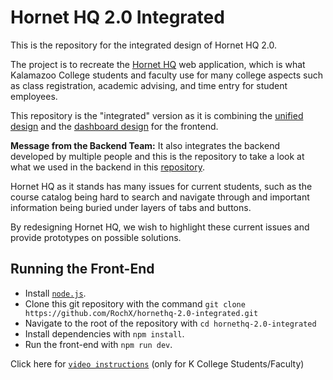 # Hornet HQ 2.0 Integrated

This is the repository for the integrated design of Hornet HQ 2.0.

The project is to recreate the [Hornet HQ](https://hornethq.kzoo.edu) web application, which is what Kalamazoo College students and faculty use for many college aspects such as class registration, academic advising, and time entry for student employees.

This repository is the "integrated" version as it is combining the [unified design](https://github.com/RochX/hornethq-2.0-unified-design) and the [dashboard design](https://github.com/mpukabaofficial/dashboard/) for the frontend.

**Message from the Backend Team:**
It also integrates the backend developed by multiple people and this is the repository to take a look at what we used in the backend in this [repository](https://github.com/harshsepi0l/HHQV2-Backend/).

Hornet HQ as it stands has many issues for current students, such as the course catalog being hard to search and navigate through and important information being buried under layers of tabs and buttons.

By redesigning Hornet HQ, we wish to highlight these current issues and provide prototypes on possible solutions.

## Running the Front-End
- Install [`node.js`](https://nodejs.org/en).
- Clone this git repository with the command `git clone https://github.com/RochX/hornethq-2.0-integrated.git`
- Navigate to the root of the repository with `cd hornethq-2.0-integrated`
- Install dependencies with `npm install`.
- Run the front-end with `npm run dev`.
  
Click here for [`video instructions`](https://kzoo-my.sharepoint.com/:v:/g/personal/harsha_ajjarapu19_kzoo_edu/EXkRVuPuM8ZLtOqxr30dYxUBPR3TXvarR0XNZxMSozJCaA?e=GthDhe)  (only for K College Students/Faculty)

